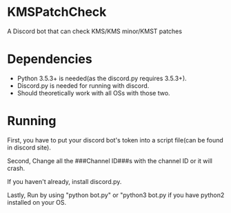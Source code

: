 # KMSPatchCheck
A Discord bot that can check KMS/KMS minor/KMST patches
# Dependencies
- Python 3.5.3+ is needed(as the discord.py requires 3.5.3+).
- Discord.py is needed for running with discord.
- Should theoretically work with all OSs with those two.
# Running
First, you have to put your discord bot's token into a script file(can be found in discord site).

Second, Change all the ###Channel ID###s with the channel ID or it will crash.

If you haven't already, install discord.py.

Lastly, Run by using "python bot.py" or "python3 bot.py if you have python2 installed on your OS.
